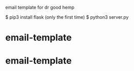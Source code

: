 email template for dr good hemp

$ pip3 install flask      (only the first time)
$ python3 server.py
# email-template
# email-template
